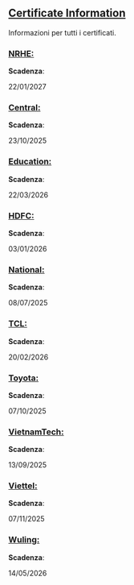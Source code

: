 ## [Certificate Information](accent://)

Informazioni per tutti i certificati.

### [NRHE:](accent://)

**Scadenza**:

22/01/2027

### [Central:](accent://)

**Scadenza**: 

23/10/2025

### [Education:](accent://)

**Scadenza**: 

22/03/2026

### [HDFC:](accent://)

**Scadenza**: 

03/01/2026

### [National:](accent://)

**Scadenza**: 

08/07/2025

### [TCL:](accent://)

**Scadenza**: 

20/02/2026

### [Toyota:](accent://)

**Scadenza**: 

07/10/2025

### [VietnamTech:](accent://)

**Scadenza**: 

13/09/2025

### [Viettel:](accent://)

**Scadenza**: 

07/11/2025

### [Wuling:](accent://)

**Scadenza**: 

14/05/2026
